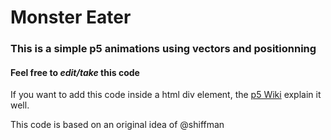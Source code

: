 # Monster Eater
### This is a simple p5 animations using vectors and positionning
#### Feel free to *edit/take* this code

If you want to add this code inside a html div element, the [p5 Wiki](https://github.com/processing/p5.js/wiki/Positioning-your-canvas) explain it well.

This code is based on an original idea of @shiffman
